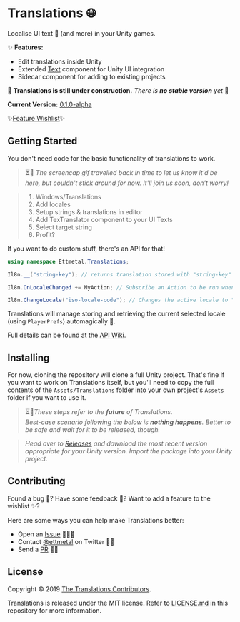 # Translations 🌐
Localise UI text 📄 (and more) in your Unity games.

✨ __Features:__
- Edit translations inside Unity
- Extended [Text] component for Unity UI integration
- Sidecar component for adding to existing projects

🚧 __Translations is still under construction.__ *There is __no stable version__ yet* 🚧

__Current Version:__ [0.1.0-alpha](releases/tag/v0.1.0-alpha)

✨[Feature Wishlist](/wiki/Wishlist)✨

[Text]: https://docs.unity3d.com/Manual/script-Text.html

## Getting Started

You don't need code for the basic functionality of translations to work.

>⏳🌌 *The screencap gif travelled back in time to let us know it'd be here, but couldn't stick around for now. It'll join us soon, don't worry!*

>1. Windows/Translations
>2. Add locales
>3. Setup strings & translations in editor
>4. Add TexTranslator component to your UI Texts
>5. Select target string
>6. Profit?

If you want to do custom stuff, there's an API for that!

```csharp
using namespace Ettmetal.Translations;

Il8n.__("string-key"); // returns translation stored with "string-key" in the active locale.

Il8n.OnLocaleChanged += MyAction; // Subscribe an Action to be run when locale changes

Il8n.ChangeLocale("iso-locale-code"); // Changes the active locale to "iso-locale-code", e.g. "de", "fr-FR", etc.
```
Translations will manage storing and retrieving the current selected locale (using `PlayerPrefs`) automagically 🔮.

Full details can be found at the [API Wiki](/wiki/API).

## Installing
For now, cloning the repository will clone a full Unity project. That's fine if you want to work on Translations itself, but you'll need to copy the full contents of the `Assets/Translations` folder into your own project's `Assets` folder if you want to use it.

> ⏳🌌*These steps refer to the __future__ of Translations.  
Best-case scenario following the below is __nothing happens__.
Better to be safe and wait for it to be released, though.*

> *Head over to [Releases](/releases) and download the most recent version appropriate for your Unity version. Import the package into your Unity project.*

## Contributing
Found a bug 🐛?
Have some feedback 💭?
Want to add a feature to the wishlist ✨?

Here are some ways you can help make Translations better:
- Open an [Issue](/issues) 🐛💭✨
- Contact [@ettmetal] on Twitter 💭✨
- Send a [PR](/pulls) 🐛✨

[@ettmetal]: https://twitter.com/ettmetal

## License
Copyright © 2019 [The Translations Contributors](/graphs/contributors).

Translations is released under the MIT license. Refer to [LICENSE.md](/blob/master/LICENSE.md) in this repository for more information.
